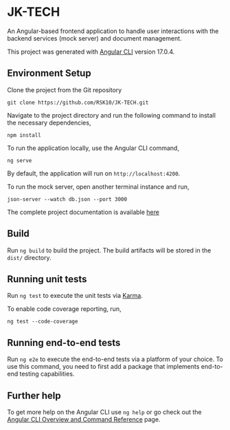 # JK-TECH

An Angular-based frontend application to handle user interactions with the backend services (mock server) and document management.

This project was generated with [Angular CLI](https://github.com/angular/angular-cli) version 17.0.4.

## Environment Setup

Clone the project from the Git repository

`git clone https://github.com/RSK10/JK-TECH.git`

Navigate to the project directory and run the following command to install the necessary dependencies,

`npm install`

To run the application locally, use the Angular CLI command,

`ng serve`

By default, the application will run on `http://localhost:4200`.

To run the mock server, open another terminal instance and run,

`json-server --watch db.json --port 3000`

The complete project documentation is available [here](https://docs.google.com/document/d/1oynLsKSDZXXwAOomLmXqBjpUZ42W5spiai0i1qXtSgo/edit?usp=sharing)

## Build

Run `ng build` to build the project. The build artifacts will be stored in the `dist/` directory.

## Running unit tests

Run `ng test` to execute the unit tests via [Karma](https://karma-runner.github.io).

To enable code coverage reporting, run,

`ng test --code-coverage`

## Running end-to-end tests

Run `ng e2e` to execute the end-to-end tests via a platform of your choice. To use this command, you need to first add a package that implements end-to-end testing capabilities.

## Further help

To get more help on the Angular CLI use `ng help` or go check out the [Angular CLI Overview and Command Reference](https://angular.dev/tools/cli) page.
